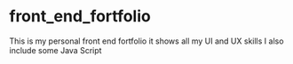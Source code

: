 # front_end_fortfolio
This is my personal front end fortfolio it shows all my UI and UX skills I also include some Java Script
